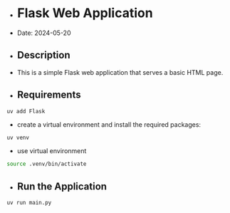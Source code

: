 - # Flask Web Application 
- Date: 2024-05-20 
- ## Description
- This is a simple Flask web application that serves a basic HTML page.
- ## Requirements

```
uv add Flask
```

- create a virtual environment and install the required packages:
```bash
uv venv 
```
- use virtual environment
```bash
source .venv/bin/activate
```

- ## Run the Application 
```bash
uv run main.py
``` 